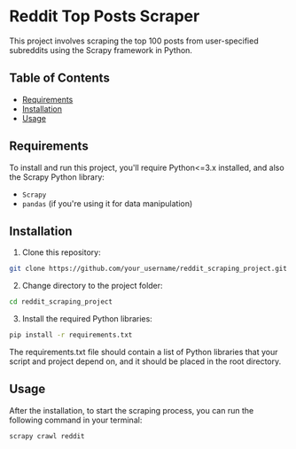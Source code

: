 # Reddit Top Posts Scraper
This project involves scraping the top 100 posts from user-specified subreddits using the Scrapy framework in Python.

## Table of Contents
- [Requirements](#requirements)
- [Installation](#installation)
- [Usage](#usage)

## Requirements
To install and run this project, you'll require Python<=3.x installed, and also the Scrapy Python library:
- `Scrapy`
- `pandas` (if you're using it for data manipulation)

## Installation
1. Clone this repository: 

```bash
git clone https://github.com/your_username/reddit_scraping_project.git
```

2. Change directory to the project folder:

```bash
cd reddit_scraping_project
```

3. Install the required Python libraries:

```bash
pip install -r requirements.txt
```

The requirements.txt file should contain a list of Python libraries that your script and project depend on, and it should be placed in the root directory.

## Usage
After the installation, to start the scraping process, you can run the following command in your terminal:

```bash
scrapy crawl reddit
```
